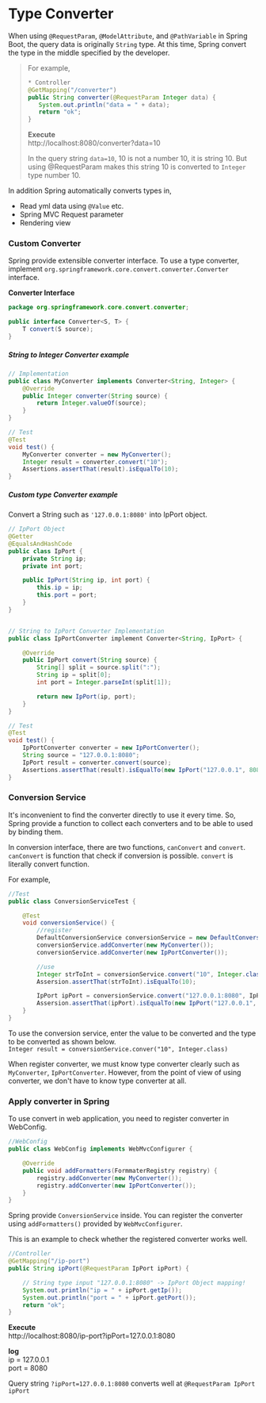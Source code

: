 # Type Converter

When using `@RequestParam`, `@ModelAttribute`, and `@PathVariable` in Spring Boot, the query data is originally `String` type. At this time, Spring convert the type in the middle specified by the developer.

>For example,
>```java
>* Controller
>@GetMapping("/converter")
>public String converter(@RequestParam Integer data) {
>    System.out.println("data = " + data);
>    return "ok";
>}
>```
>
>**Execute**  
>http://localhost:8080/converter?data=10  
>  
>  In the query string `data=10`, 10 is not a number 10, it is string 10. But using @RequestParam makes this string 10 is converted to `Integer` type number 10.

In addition Spring automatically converts types in,
* Read yml data using `@Value` etc.
* Spring MVC Request parameter
* Rendering view    
  
  
### Custom Converter
Spring provide extensible converter interface. To use a type converter, implement `org.springframework.core.convert.converter.Converter` interface. 

**Converter Interface**
```java
package org.springframework.core.convert.converter;

public interface Converter<S, T> {
    T convert(S source);
}
```

##### String to Integer Converter example
```java
// Implementation
public class MyConverter implements Converter<String, Integer> {
    @Override
    public Integer converter(String source) {
        return Integer.valueOf(source);
    }
}

// Test
@Test
void test() {
    MyConverter converter = new MyConverter();
    Integer result = converter.convert("10");
    Assertions.assertThat(result).isEqualTo(10);
}
```

##### Custom type Converter example
Convert a String such as `'127.0.0.1:8080'` into IpPort object.
```java
// IpPort Object
@Getter
@EqualsAndHashCode
public class IpPort {
    private String ip;
    private int port;

    public IpPort(String ip, int port) {
        this.ip = ip;
        this.port = port;
    }
}


// String to IpPort Converter Implementation
public class IpPortConverter implement Converter<String, IpPort> {

    @Override
    public IpPort convert(String source) {
        String[] split = source.split(":");
        String ip = split[0];
        int port = Integer.parseInt(split[1]);

        return new IpPort(ip, port);
    }
}

// Test
@Test
void test() {
    IpPortConverter converter = new IpPortConverter();
    String source = "127.0.0.1:8080";
    IpPort result = converter.convert(source);
    Assertions.assertThat(result).isEqualTo(new IpPort("127.0.0.1", 8080));
}
```

### Conversion Service
It's inconvenient to find the converter directly to use it every time. So, Spring provide a function to collect each converters and to be able to used by binding them.

In conversion interface, there are two functions, `canConvert` and `convert`.
`canConvert` is function that check if conversion is possible. `convert` is literally convert function.

For example,
```java
//Test
public class ConversionServiceTest {

    @Test
    void conversionService() {
        //register
        DefaultConversionService conversionService = new DefaultConversionService();
        conversionService.addConverter(new MyConverter());
        conversionService.addConverter(new IpPortConverter());

        //use
        Integer strToInt = conversionService.convert("10", Integer.class);
        Assersion.assertThat(strToInt).isEqualTo(10);

        IpPort ipPort = conversionService.convert("127.0.0.1:8080", IpPort.class)
        Assersion.assertThat(ipPort).isEqualTo(new IpPort("127.0.0.1", 8080));
    }
}
```

To use the conversion service, enter the value to be converted and the type to be converted as shown below.  
`Integer result = conversionService.conver("10", Integer.class)`

When register converter, we must know type converter clearly such as `MyConverter`, `IpPortConverter`. However, from the point of view of using converter, we don't have to know type converter at all. 

### Apply converter in Spring

To use convert in web application, you need to register converter in WebConfig. 

```java
//WebConfig
public class WebConfig implements WebMvcConfigurer {

    @Override
    public void addFormatters(FormmaterRegistry registry) {
        registry.addConverter(new MyConverter());
        registry.addConverter(new IpPortConverter());
    }
}
```

Spring provide `ConversionService` inside. You can register the converter using `addFormatters()` provided by `WebMvcConfigurer`.

This is an example to check whether the registered converter works well.
```java
//Controller
@GetMapping("/ip-port")
public String ipPort(@RequestParam IpPort ipPort) {

    // String type input "127.0.0.1:8080" -> IpPort Object mapping!
    System.out.println("ip = " + ipPort.getIp());
    System.out.println("port = " + ipPort.getPort());
    return "ok";
}
```

**Execute**  
http://localhost:8080/ip-port?ipPort=127.0.0.1:8080  

**log**  
ip = 127.0.0.1  
port = 8080

Query string `?ipPort=127.0.0.1:8080` converts well at `@RequestParam IpPort ipPort`


